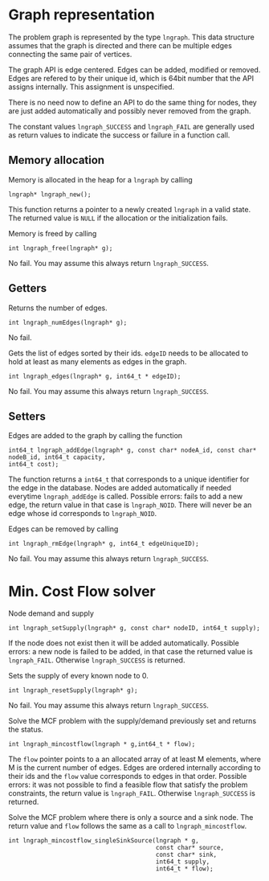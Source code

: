 Graph representation
===
The problem graph is represented by the type `lngraph`.
This data structure assumes that the graph is directed and there can be multiple edges connecting
the same pair of vertices.

The graph API is edge centered. Edges can be added, modified or removed.
Edges are refered to by their unique id, which is 64bit number that the API assigns internally.
This assignment is unspecified.

There is no need now to define an API to do the same thing for nodes, they are just added
automatically and possibly never removed from the graph. 

The constant values `lngraph_SUCCESS` and `lngraph_FAIL` are generally used as return values to
indicate the success or failure in a function call.

Memory allocation
---
Memory is allocated in the heap for a `lngraph` by calling
```
lngraph* lngraph_new();
```
This function returns a pointer to a newly created `lngraph` in a valid state.
The returned value is `NULL` if the allocation or the initialization fails.

Memory is freed by calling
```
int lngraph_free(lngraph* g);
```
No fail. You may assume this always return `lngraph_SUCCESS`.

Getters
---
Returns the number of edges.
```
int lngraph_numEdges(lngraph* g);
```
No fail.


Gets the list of edges sorted by their ids.
`edgeID` needs to be allocated to hold at least as many elements as edges in the graph.
```
int lngraph_edges(lngraph* g, int64_t * edgeID);
```
No fail. You may assume this always return `lngraph_SUCCESS`.


Setters
---
Edges are added to the graph by calling the function
```
int64_t lngraph_addEdge(lngraph* g, const char* nodeA_id, const char* nodeB_id, int64_t capacity,
int64_t cost);
```
The function returns a `int64_t` that corresponds to a unique identifier for the edge in the
database.
Nodes are added automatically if needed everytime `lngraph_addEdge` is called.
Possible errors: fails to add a new edge, the return value in that case is `lngraph_NOID`.
There will never be an edge whose id corresponds to `lngraph_NOID`.

Edges can be removed by calling
```
int lngraph_rmEdge(lngraph* g, int64_t edgeUniqueID);
```
No fail. You may assume this always return `lngraph_SUCCESS`.


Min. Cost Flow solver
===

Node demand and supply
```
int lngraph_setSupply(lngraph* g, const char* nodeID, int64_t supply);
```
If the node does not exist then it will be added automatically.
Possible errors: a new node is failed to be added, in that case the returned value is `lngraph_FAIL`.
Otherwise `lngraph_SUCCESS` is returned.


Sets the supply of every known node to 0.
```
int lngraph_resetSupply(lngraph* g);
```
No fail. You may assume this always return `lngraph_SUCCESS`.

Solve the MCF problem with the supply/demand previously set and returns the status.
```
int lngraph_mincostflow(lngraph * g,int64_t * flow);
```
The `flow` pointer points to a an allocated array of at least M elements, where M is the current
number of edges. Edges are ordered internally according to their ids and the `flow` value
corresponds to edges in that order. 
Possible errors: it was not possible to find a feasible flow that satisfy the problem constraints,
the return value is `lngraph_FAIL`. 
Otherwise `lngraph_SUCCESS` is returned.

Solve the MCF problem where there is only a source and a sink node.
The return value and `flow` follows the same as a call to `lngraph_mincostflow`.
```
int lngraph_mincostflow_singleSinkSource(lngraph * g, 
                                         const char* source, 
                                         const char* sink,
                                         int64_t supply,
                                         int64_t * flow);
```
